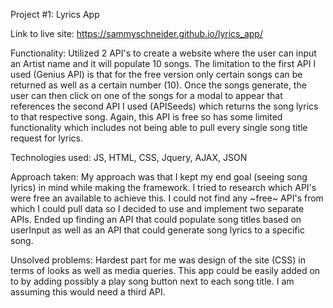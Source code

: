 Project #1: Lyrics App 

Link to live site: https://sammyschneider.github.io/lyrics_app/

Functionality: 
Utilized 2 API's to create a website where the user can input an Artist name and it will populate 10 songs. The         limitation to the first API I used (Genius API) is that for the free version only certain songs can be returned as      well as a certain number (10). Once the songs generate, the user can then click on one of the songs for a modal to    appear that references the second API I used (APISeeds) which returns the song lyrics to that respective song. Again, this API is free so has some limited functionality which includes not being able to pull every single song  title request for lyrics. 


Technologies used: 
JS, HTML, CSS, Jquery, AJAX, JSON

Approach taken:
My approach was that I kept my end goal (seeing song lyrics) in mind while making the framework. I tried to research which API's were free an available to achieve this. I could not find any ~free~ API's from which I could pull data so I decided to use and implement two separate APIs. Ended up finding an API that could populate song titles based on userInput as well as an API that could generate song lyrics to a specific song. 

Unsolved problems: 
Hardest part for me was design of the site (CSS) in terms of looks as well as media queries. 
This app could be easily added on to by adding possibly a play song button next to each song title. I am assuming this would need a third API. 





